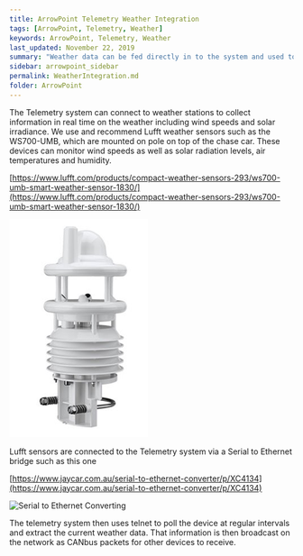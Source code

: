 ```yaml
---
title: ArrowPoint Telemetry Weather Integration
tags: [ArrowPoint, Telemetry, Weather]
keywords: ArrowPoint, Telemetry, Weather
last_updated: November 22, 2019
summary: "Weather data can be fed directly in to the system and used to support strategy decisions"
sidebar: arrowpoint_sidebar
permalink: WeatherIntegration.md
folder: ArrowPoint
---
```


The Telemetry system can connect to weather stations to collect information in real time on the weather including wind speeds and solar irradiance. We use and recommend Lufft weather sensors such as the WS700-UMB, which are mounted on pole on top of the chase car. These devices can monitor wind speeds as well as solar radiation levels, air temperatures and humidity.

[https://www.lufft.com/products/compact-weather-sensors-293/ws700-umb-smart-weather-sensor-1830/](https://www.lufft.com/products/compact-weather-sensors-293/ws700-umb-smart-weather-sensor-1830/)

![Smart Weather Sensor](/images/telemetry_weathersensor.png)

Lufft sensors are connected to the Telemetry system via a Serial to Ethernet bridge such as this one

[https://www.jaycar.com.au/serial-to-ethernet-converter/p/XC4134](https://www.jaycar.com.au/serial-to-ethernet-converter/p/XC4134)

![Serial to Ethernet Converting](/images/telemetry_weathersensor.png`)

The telemetry system then uses telnet to poll the device at regular intervals and extract the current weather data. That information is then broadcast on the network as CANbus packets for other devices to receive.

